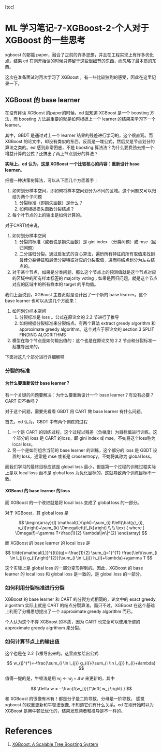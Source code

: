 [toc]

# ML 学习笔记-7-XGBoost-2-个人对于 XGBoost 的一些思考


xgboost 的那篇 paper，融合了之前的许多思想，并且在工程实现上有许多优化点。结果 ed 在刚开始读的时候只停留于这些很细节的东西，而忽略了最本质的东西。

这次在准备面试时再次学习了 XGBoost ，有一些比较独到的感受，因此在这里记录一下。

<!--## 牛顿法-->

<!--在提到 XGBoost 的时候，大家都会说类似的话：“XGBoost 比 GDBT 好，因为 XGBoost 将泰勒公式展开到了二阶，使用到了二阶信息 balabala”-->

<!--但是，却很少听到有人提起牛顿法这个词。ed从一开始也不是很明白所谓的“将泰勒公式展开到二阶”是这个什么意思。-->

<!--如果用 GBDT 的思维来考虑的话，GBDT 是拟合负梯度 $- \frac{\partial L(y, \hat{y}}{\partial \hat{y}} |_{\hat{y}=F_{m-1}(x)}$  ，那么 XGBoost 就应该是拟合 $- \left( \frac{\partial L(y, \hat{y}}{\partial \hat{y}} |_{\hat{y}=F_{m-1}(x)} + \frac{1}{2} \frac{\partial^2 L(y, \hat{y})}{\partial \hat{y}^2} |_{ \hat{y}=F_{m-1}(x)} \right)$ 了？-->

<!--显然，在看到 XGBoost 的那堆公式时就知道不是这样了。-->

## XGBoost 的 base learner

在没有拜读 XGBoost 的paper的时候，ed 就知道 XGBoost 是一个 boosting 方法，而 boosting 方法最重要的就是如何根据上一个 learner 的结果来学习下一个 learner。

其中，GBDT 是通过对上一个 learner 结果的残差进行学习的，这个很直观。而 XGBoost 的论文中，却没有类似的东西。反而是一堆公式，然后又是节点划分的算法之类的。ed 感到非常困惑，不是 boosting 算法法？为什么要费劲去推一个增益计算的公式？还搞出了两上节点划分的算法？

**实际上，ed 认为，这是 XGBoost 一个比较核心的内容：重新设计 base learner。**

把握一种决策树算法，可以从下面几个方面着手：
1. 如何划分样本空间，即如何将样本空间划分为不同的区域。这个问题又可以归结为两个子问题
    1. 分裂标准（即损失函数）是什么？
    2. 如何根据损失函数分裂结点？
2. 每个叶节点的上的输出是如何计算的。

对于CART树来说，
1. 如何划分样本空间
    1. 分裂的标准（或者说是损失函数）是 gini index （分类问题）或 mse（回归问题）
    2. 二分递归分裂。通过启发式的贪心算法，遍历所有特征的所有取值来找到最佳分裂特征和最佳分裂特征对应的分裂取值，进而将结点划分为左右结点的。
2. 对于某个节点，如果是分类问题，那么这个节点上的预测值就是这个节点对应的区域中的所有样本标签的 majority voting；如果是回归问题，就是这个节点对应的区域中的所有样本的 target 的平均值。

我们上面说到，XGBoost 主要贡献是设计出了一个新的 base learner。这个 base learner 也可以从这几个方面来：
1. 如何划分样本空间
    1. 分裂标准是 loss 。公式在原论文的 2.2 节进行了推导
    2. 如何根据分裂标准来分裂结点。有两个算法 extract greedy algorithm 和  approximate greedy algorithm。这个对应于原论文的 section 3 SPLIT FINDING ALGORITHMS
2. 模型在每个节点是如何输出值的：这个也是在原论文的 2.2 节点和分裂标准一起推导出来的。

下面对这几个部分进行详细解释

### 分裂的标准

#### 为什么要重新设计 base learner？

有一个关键的问题要解决：为什么要重新设计一个 base learner？有没有必要？CART 它不香吗？

对于这个问题，需要先看看 GBDT 用 CART 做 base learner 有什么问题。

首先，ed 认为，GBDT 中有两个训练的过程
1. 一个是 CART 的训练过程，这个过程以残差（负梯度）为目标值进行训练，这个部分的 loss 是 CART 的loss，即 gini index 或 mse，不妨将这个loss称为 local loss。
2. 另一个是如何组合当前的 base learner 的训练，这个部分的 loss 是 GBDT 设置的 loss，通常是 mse 或者是 crossentropy，不妨将其称为 global loss。

而我们学习的最终目标应该是 global loss 最小，但是第一个过程的训练过程实际上是以 local loss 而不是 global loss 为优化目标的，这就导致两个训练目标不一致。

#### XGBoost 的 base learner 的 loss

而 XGBoost 的一个改进就是将 local loss 变成了 global loss 的一部分。

对于 XGBoost，其 global loss 是

$$
\begin{array}{l}
\mathcal{L}(\phi)=\sum_{i} l\left(\hat{y}_{i}, y_{i}\right)+\sum_{k} \Omega\left(f_{k}\right) \\ \\
\text { where } \Omega(f)=\gamma T+\frac{1}{2} \lambda\|w\|^{2}
\end{array}
$$

而 XGBoost 的 base learner 的 local loss 是

$$
\tilde{\mathcal{L}}^{(t)}(q)=-\frac{1}{2} \sum_{j=1}^{T} \frac{\left(\sum_{i \in I_{j}} g_{i}\right)^{2}}{\sum_{i \in I_{j}} h_{i}+\lambda}+\gamma T
$$

这个实际上是 global loss 的一部分变形得到的。因此，XGBoost 的 base learner 的 local loss 和 global loss 是一致的，是 global loss 的一部分。


### 如何利用分裂标准进行分裂

XGBoost 的 base learner 和 CART 的分裂方式相同的，论文中的 exact greedy algorithm 实际上就是 CART 的结点分裂算法。而只不过，XGBoost 在这个基础上利用了分桶思想提出了一个 approximate greedy algorithm 而已。

个人认为这个不算 XGBoost 的本质，因为 CART 也完全可以使用所谓的 approximate greedy  algrithom 来分裂。

### 如何计算节点上的输出值

这个也是在 2.2 节推导出来的。这里直接给出公式

$$
w_{j}^{*}=-\frac{\sum_{i \in I_{j}} g_{i}}{\sum_{i \in I_{j}} h_{i}+\lambda}
$$


值得一提的是，牛顿法是用 $w_j \leftarrow  w_j  + \Delta w$  来更新的，其中 

$$
\Delta w = - \frac{f(w_j)}{f'\left( w_j  \right) }
$$ 

和 XGBoost 的很像有木有！都是分子是二阶导数，分母是一阶导数。
感觉xgboost 的权重更新和牛顿法很像, 不知道它们有什么关系。ed 在刚开始时以为 XGBoost 是用牛顿法优化的，结果发现两者和推导是不一样的。








# References
1. [XGBoost: A Scalable Tree Boosting System](https://arxiv.org/pdf/1603.02754v1.pdf)
